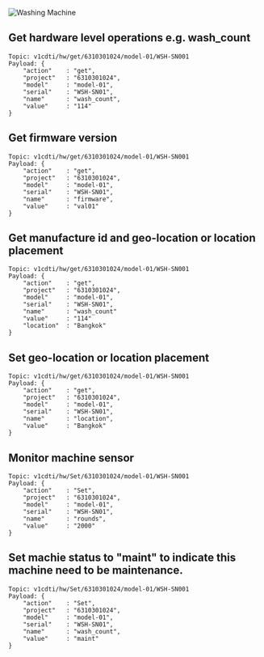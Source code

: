 ![Washing Machine](pictures/iot-machine.png)

## Get hardware level operations e.g. wash_count
```
Topic: v1cdti/hw/get/6310301024/model-01/WSH-SN001
Payload: {
    "action"    : "get",
    "project"   : "6310301024",
    "model"     : "model-01",
    "serial"    : "WSH-SN01",
    "name"      : "wash_count",
    "value"     : "114"
}
```

## Get firmware version
```
Topic: v1cdti/hw/get/6310301024/model-01/WSH-SN001
Payload: {
    "action"    : "get",
    "project"   : "6310301024",
    "model"     : "model-01",
    "serial"    : "WSH-SN01",
    "name"      : "firmware",
    "value"     : "val01"
}
```

## Get manufacture id and geo-location or location placement
```
Topic: v1cdti/hw/get/6310301024/model-01/WSH-SN001
Payload: {
    "action"    : "get",
    "project"   : "6310301024",
    "model"     : "model-01",
    "serial"    : "WSH-SN01",
    "name"      : "wash_count"
    "value"     : "114"
    "location"  : "Bangkok"
}
```

## Set geo-location or location placement
```
Topic: v1cdti/hw/get/6310301024/model-01/WSH-SN001
Payload: {
    "action"    : "get",
    "project"   : "6310301024",
    "model"     : "model-01",
    "serial"    : "WSH-SN01",
    "name"      : "location",
    "value"     : "Bangkok"
}
```

## Monitor machine sensor
```
Topic: v1cdti/hw/Set/6310301024/model-01/WSH-SN001
Payload: {
    "action"    : "Set",
    "project"   : "6310301024",
    "model"     : "model-01",
    "serial"    : "WSH-SN01",
    "name"      : "rounds",
    "value"     : "2000"
}
```

## Set machie status to "maint" to indicate this machine need to be maintenance.
```
Topic: v1cdti/hw/Set/6310301024/model-01/WSH-SN001
Payload: {
    "action"    : "Set",
    "project"   : "6310301024",
    "model"     : "model-01",
    "serial"    : "WSH-SN01",
    "name"      : "wash_count",
    "value"     : "maint"
}
```